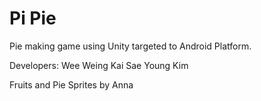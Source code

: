 Pi Pie
=====

Pie making game using Unity targeted to Android Platform.

Developers:
Wee Weing Kai
Sae Young Kim

Fruits and Pie Sprites by Anna
